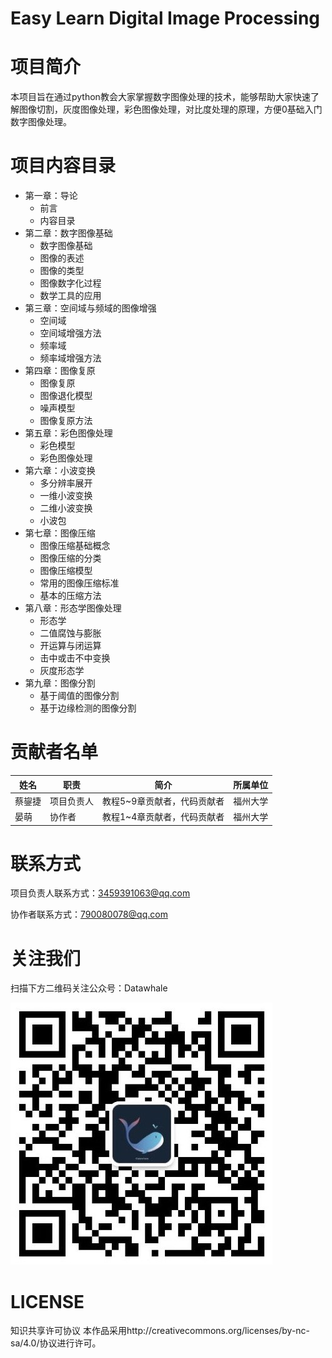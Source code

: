 # Easy Learn Digital Image Processing 

# 项目简介
本项目旨在通过python教会大家掌握数字图像处理的技术，能够帮助大家快速了解图像切割，灰度图像处理，彩色图像处理，对比度处理的原理，方便0基础入门数字图像处理。

# 项目内容目录

- 第一章：导论
  - 前言
  - 内容目录
- 第二章：数字图像基础
  - 数字图像基础
  - 图像的表述
  - 图像的类型
  - 图像数字化过程
  - 数学工具的应用
- 第三章：空间域与频域的图像增强
  - 空间域
  - 空间域增强方法
  - 频率域
  - 频率域增强方法
- 第四章：图像复原
  - 图像复原
  - 图像退化模型
  - 噪声模型
  - 图像复原方法
- 第五章：彩色图像处理
  - 彩色模型
  - 彩色图像处理
- 第六章：小波变换
  - 多分辨率展开
  - 一维小波变换
  - 二维小波变换
  - 小波包
- 第七章：图像压缩
  - 图像压缩基础概念
  - 图像压缩的分类
  - 图像压缩模型
  - 常用的图像压缩标准
  - 基本的压缩方法
- 第八章：形态学图像处理
  - 形态学
  - 二值腐蚀与膨胀
  - 开运算与闭运算
  - 击中或击不中变换
  - 灰度形态学
- 第九章：图像分割
  - 基于阈值的图像分割
  - 基于边缘检测的图像分割

# 贡献者名单
| 姓名 | 职责 | 简介 | 所属单位 |  
| ---- | ---- | ---- | ---- |
| 蔡鋆捷 | 项目负责人 | 教程5~9章贡献者，代码贡献者 | 福州大学 |
| 晏萌 | 协作者 | 教程1~4章贡献者，代码贡献者| 福州大学 |

# 联系方式
项目负责人联系方式：3459391063@qq.com

协作者联系方式：790080078@qq.com

# 关注我们
扫描下方二维码关注公众号：Datawhale
  
   ![](images/datawhale.jpg)

# LICENSE
知识共享许可协议
本作品采用http://creativecommons.org/licenses/by-nc-sa/4.0/协议进行许可。
